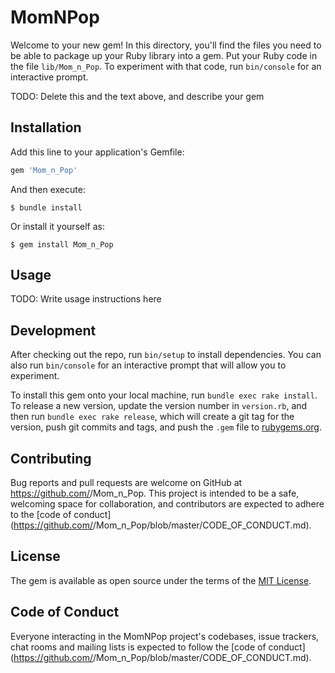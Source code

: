 # MomNPop

Welcome to your new gem! In this directory, you'll find the files you need to be able to package up your Ruby library into a gem. Put your Ruby code in the file `lib/Mom_n_Pop`. To experiment with that code, run `bin/console` for an interactive prompt.

TODO: Delete this and the text above, and describe your gem

## Installation

Add this line to your application's Gemfile:

```ruby
gem 'Mom_n_Pop'
```

And then execute:

    $ bundle install

Or install it yourself as:

    $ gem install Mom_n_Pop

## Usage

TODO: Write usage instructions here

## Development

After checking out the repo, run `bin/setup` to install dependencies. You can also run `bin/console` for an interactive prompt that will allow you to experiment.

To install this gem onto your local machine, run `bundle exec rake install`. To release a new version, update the version number in `version.rb`, and then run `bundle exec rake release`, which will create a git tag for the version, push git commits and tags, and push the `.gem` file to [rubygems.org](https://rubygems.org).

## Contributing

Bug reports and pull requests are welcome on GitHub at https://github.com/<github username>/Mom_n_Pop. This project is intended to be a safe, welcoming space for collaboration, and contributors are expected to adhere to the [code of conduct](https://github.com/<github username>/Mom_n_Pop/blob/master/CODE_OF_CONDUCT.md).


## License

The gem is available as open source under the terms of the [MIT License](https://opensource.org/licenses/MIT).

## Code of Conduct

Everyone interacting in the MomNPop project's codebases, issue trackers, chat rooms and mailing lists is expected to follow the [code of conduct](https://github.com/<github username>/Mom_n_Pop/blob/master/CODE_OF_CONDUCT.md).
